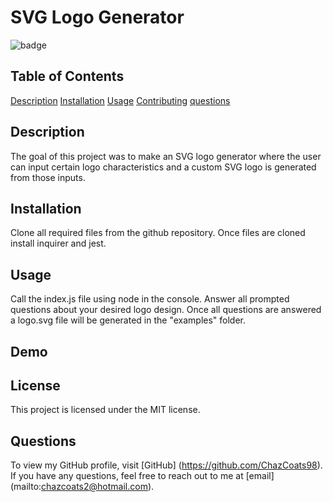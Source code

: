 # SVG Logo Generator

  ![badge](https://img.shields.io/badge/license-MIT-blue.svg)

  ## Table of Contents
  [Description](#description)
  [Installation](#installation)
  [Usage](#usage)
  [Contributing](#contributing)
  [questions](#questions)


  ## Description
  The goal of this project was to make an SVG logo generator where the user can input certain logo characteristics and a custom SVG logo is generated from those inputs. 

  ## Installation
  Clone all required files from the github repository. Once files are cloned install inquirer and jest.

  ## Usage 
  Call the index.js file using node in the console. Answer all prompted questions about your desired logo design. Once all questions are answered a logo.svg file will be generated in the "examples" folder.

  ## Demo

  ## License
  This project is licensed under the MIT license.

  ## Questions
  To view my GitHub profile, visit [GitHub] (https://github.com/ChazCoats98).
  <br/>
  If you have any questions, feel free to reach out to me at [email] (mailto:chazcoats2@hotmail.com).


